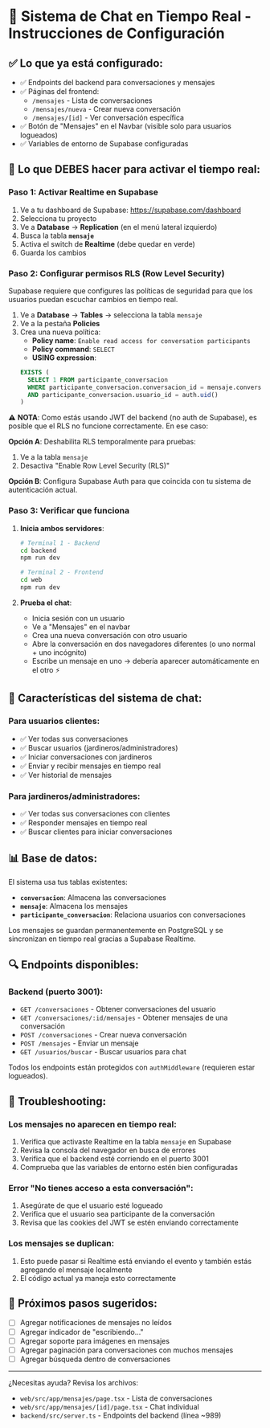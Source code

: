 # 💬 Sistema de Chat en Tiempo Real - Instrucciones de Configuración

## ✅ Lo que ya está configurado:

- ✅ Endpoints del backend para conversaciones y mensajes
- ✅ Páginas del frontend:
  - `/mensajes` - Lista de conversaciones
  - `/mensajes/nueva` - Crear nueva conversación
  - `/mensajes/[id]` - Ver conversación específica
- ✅ Botón de "Mensajes" en el Navbar (visible solo para usuarios logueados)
- ✅ Variables de entorno de Supabase configuradas

## 🔧 Lo que DEBES hacer para activar el tiempo real:

### Paso 1: Activar Realtime en Supabase

1. Ve a tu dashboard de Supabase: https://supabase.com/dashboard
2. Selecciona tu proyecto
3. Ve a **Database** → **Replication** (en el menú lateral izquierdo)
4. Busca la tabla **`mensaje`**
5. Activa el switch de **Realtime** (debe quedar en verde)
6. Guarda los cambios

### Paso 2: Configurar permisos RLS (Row Level Security)

Supabase requiere que configures las políticas de seguridad para que los usuarios puedan escuchar cambios en tiempo real.

1. Ve a **Database** → **Tables** → selecciona la tabla `mensaje`
2. Ve a la pestaña **Policies**
3. Crea una nueva política:
   - **Policy name**: `Enable read access for conversation participants`
   - **Policy command**: `SELECT`
   - **USING expression**:
   ```sql
   EXISTS (
     SELECT 1 FROM participante_conversacion
     WHERE participante_conversacion.conversacion_id = mensaje.conversacion_id
     AND participante_conversacion.usuario_id = auth.uid()
   )
   ```

⚠️ **NOTA**: Como estás usando JWT del backend (no auth de Supabase), es posible que el RLS no funcione correctamente. En ese caso:

**Opción A**: Deshabilita RLS temporalmente para pruebas:
1. Ve a la tabla `mensaje`
2. Desactiva "Enable Row Level Security (RLS)"

**Opción B**: Configura Supabase Auth para que coincida con tu sistema de autenticación actual.

### Paso 3: Verificar que funciona

1. **Inicia ambos servidores**:
   ```bash
   # Terminal 1 - Backend
   cd backend
   npm run dev
   
   # Terminal 2 - Frontend
   cd web
   npm run dev
   ```

2. **Prueba el chat**:
   - Inicia sesión con un usuario
   - Ve a "Mensajes" en el navbar
   - Crea una nueva conversación con otro usuario
   - Abre la conversación en dos navegadores diferentes (o uno normal + uno incógnito)
   - Escribe un mensaje en uno → debería aparecer automáticamente en el otro ⚡

## 🎯 Características del sistema de chat:

### Para usuarios clientes:
- ✅ Ver todas sus conversaciones
- ✅ Buscar usuarios (jardineros/administradores)
- ✅ Iniciar conversaciones con jardineros
- ✅ Enviar y recibir mensajes en tiempo real
- ✅ Ver historial de mensajes

### Para jardineros/administradores:
- ✅ Ver todas sus conversaciones con clientes
- ✅ Responder mensajes en tiempo real
- ✅ Buscar clientes para iniciar conversaciones

## 📊 Base de datos:

El sistema usa tus tablas existentes:
- **`conversacion`**: Almacena las conversaciones
- **`mensaje`**: Almacena los mensajes
- **`participante_conversacion`**: Relaciona usuarios con conversaciones

Los mensajes se guardan permanentemente en PostgreSQL y se sincronizan en tiempo real gracias a Supabase Realtime.

## 🔍 Endpoints disponibles:

### Backend (puerto 3001):
- `GET /conversaciones` - Obtener conversaciones del usuario
- `GET /conversaciones/:id/mensajes` - Obtener mensajes de una conversación
- `POST /conversaciones` - Crear nueva conversación
- `POST /mensajes` - Enviar un mensaje
- `GET /usuarios/buscar` - Buscar usuarios para chat

Todos los endpoints están protegidos con `authMiddleware` (requieren estar logueados).

## 🐛 Troubleshooting:

### Los mensajes no aparecen en tiempo real:
1. Verifica que activaste Realtime en la tabla `mensaje` en Supabase
2. Revisa la consola del navegador en busca de errores
3. Verifica que el backend esté corriendo en el puerto 3001
4. Comprueba que las variables de entorno estén bien configuradas

### Error "No tienes acceso a esta conversación":
1. Asegúrate de que el usuario esté logueado
2. Verifica que el usuario sea participante de la conversación
3. Revisa que las cookies del JWT se estén enviando correctamente

### Los mensajes se duplican:
1. Esto puede pasar si Realtime está enviando el evento y también estás agregando el mensaje localmente
2. El código actual ya maneja esto correctamente

## 🚀 Próximos pasos sugeridos:

- [ ] Agregar notificaciones de mensajes no leídos
- [ ] Agregar indicador de "escribiendo..."
- [ ] Agregar soporte para imágenes en mensajes
- [ ] Agregar paginación para conversaciones con muchos mensajes
- [ ] Agregar búsqueda dentro de conversaciones

---

¿Necesitas ayuda? Revisa los archivos:
- `web/src/app/mensajes/page.tsx` - Lista de conversaciones
- `web/src/app/mensajes/[id]/page.tsx` - Chat individual
- `backend/src/server.ts` - Endpoints del backend (línea ~989)


